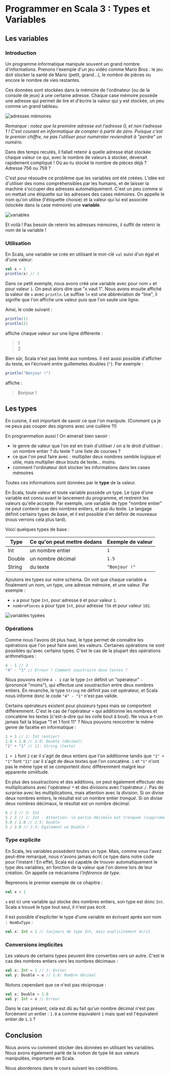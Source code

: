 # Programmer en Scala 3 : Types et Variables

## Les variables

### Introduction

Un programme informatique manipule souvent un grand nombre d'informations. Prenons l'exemple d'un jeu vidéo comme Mario Bros : le jeu doit stocker la santé de Mario (petit, grand...), le nombre de pièces ou encore le nombre de vies restantes.

Ces données sont stockées dans la mémoire de l'ordinateur (ou de la console de jeux) à une certaine adresse. Chaque case mémoire possède une adresse qui permet de lire et d'écrire la valeur qui y est stockée, un peu comme un grand tableau.

![adresses mémoires](/assets/images/memory-scheme.png)

*Remarque : notez que la première adresse est l'adresse 0, et non l'adresse 1 ! C'est courant en informatique de compter à partir de zéro. Puisque c'est le premier chiffre, ne pas l'utiliser pour numéroter reviendrait à "perdre" un numéro.*

Dans des temps reculés, il fallait retenir à quelle adresse était stockée chaque valeur ce qui, avec le nombre de valeurs à stocker, devenait rapidement compliqué ! Où as-tu stocké le nombre de pièces déjà ? Adresse 756 ou 759 ?

C'est pour résoudre ce problème que les variables ont été créées. L'idée est d'utiliser des noms compréhensibles par les humains, et de laisser la machine s'occuper des adresses automatiquement. C'est un peu comme si on mettait une étiquette sur les adresses des cases mémoires. On appelle le nom qu'on utilise (l'étiquette choisie) et la valeur qui lui est associée (stockée dans la case mémoire) une **variable**.

![variables](/assets/images/variable-scheme.png)

Et voilà ! Pas besoin de retenir les adresses mémoires, il suffit de retenir le nom de la variable !

### Utilisation

En Scala, une variable se crée en utilisant le mot-clé `val` suivi d'un égal et d'une valeur:

```scala
val x = 1
println(x) // 1
```

Dans ce petit exemple, nous avons créé une variable avec pour nom `x` et pour valeur `1`. On peut alors dire que "x vaut 1". Nous avons ensuite affiché la valeur de `x` avec `println`. Le suffixe `ln` est une abbréviation de "line", il signifie que l'on affiche une valeur puis que l'on saute une ligne.

Ainsi, le code suivant :

```scala
println(1)
println(2)
```

affiche chaque valeur sur une ligne différente :

> 1\
> 2


Bien sûr, Scala n'est pas limité aux nombres. Il est aussi possible d'afficher du texte, en l'écrivant entre guillemetes doubles (`"`). Par exemple :

```scala
println("Bonjour !")
```

affiche :

> Bonjour !

## Les types

En cuisine, il est important de savoir ce que l'on manipule. (Comment ça je ne peux pas couper des oignons avec une cuillère ?!)

En programmation aussi ! On aimerait bien savoir :
- le genre de valeur que l'on est en train d'utiliser / on a le droit d'utiliser : un nombre entier ? du texte ? une liste de courses ?
- ce que l'on peut faire avec : multiplier deux nombres semble logique et utile, mais multiplier deux bouts de texte... moins.
- comment l'ordinateur doit stocker les informations dans les cases mémoires

Toutes ces informations sont données par le **type** de la valeur.

En Scala, toute valeur et toute variable possède un type. Le type d'une variable est connu avant le lancement du programme, et restreint les valeurs qu'elle accepte. Par exemple, une variable de type "nombre entier" ne peut contenir que des nombres entiers, et pas du texte. Le langage définit certains types de base, et il est possible d'en définir de nouveaux (nous verrons cela plus tard).

Voici quelques types de base :

| Type   | Ce qu'on peut mettre dedans | Exemple de valeur |
|--------|-----------------------------|-------------------|
| Int    | un nombre entier            | `1`               |
| Double | un nombre décimal           | `1.5`             |
| String | du texte                    | `"Bonjour !"`     |

Ajoutons les types sur notre schéma. On voit que chaque variable a finalement un nom, un type, une adresse mémoire, et une valeur. Par exemple :
- `x` a pour type `Int`, pour adresse `0` et pour valeur `1`.
- `nombrePieces` a pour type `Int`, pour adresse `756` et pour valeur `102`.

![variables typées](/assets/images/variable-type-scala-scheme.png)

### Opérations

Comme nous l'avons dit plus haut, le type permet de connaître les opérations que l'on peut faire avec les valeurs. Certaines opérations ne sont possibles qu'avec certains types. C'est le cas de la plupart des opérations arithmétiques :

```scala
4 - 1 // 3
"4" - "1" // Erreur ! Comment soustraire deux textes ?
```

Nous pouvons écrire `4 - 1` car le type `Int` définit un "opérateur" `-` (prononcé "moins"), qui effectue une soustraction entre deux nombres entiers. En revanche, le type `String` ne définit pas cet opérateur, et Scala nous informe donc le code `"4" - "1"` n'est pas valide.

Certains opérateurs existent pour plusieurs types mais se comportent différemment. C'est le cas de l'opérateur `+` qui additionne les nombres et concatène les textes (c'est-à-dire qui les colle bout à bout). Ne vous a-t-on jamais fait la blague "1 et 1 font 11" ? Nous pouvons rencontrer le même genre de facétie en informatique :

```scala
1 + 1 // 2: Int (entier)
1.0 + 1.0 // 2.0: Double (décimal)
"1" + "1" // 11: String (texte)
```

`1 + 1` font `2` car il s'agit de deux entiers que l'on additionne tandis que `"1" + "1"` font `"11"` car il s'agit de deux textes que l'on concatène. `1` et `"1"` n'ont pas le même type et se comportent donc différemment malgré leur apparente similitude.

En plus des soustractions et des additions, on peut également effectuer des multiplications avec l'opérateur `*` et des divisions avec l'opérateur `/`. Pas de surprise avec les multiplications, mais attention avec la division. Si on divise deux nombres entiers, le résultat est un nombre entier *tronqué*. Si on divise deux nombres décimaux, le résultat est un nombre décimal.

```scala
6 / 2 // 3: Int
5 / 2 // 2: Int - Attention: la partie décimale est tronquée (supprimée)
5.0 / 2.0 // 2.5: Double
5 / 2.0 // 2.5: Egalement un Double !
```

### Type explicite

En Scala, les variables possèdent toutes un type. Mais, comme vous l'avez peut-être remarqué, nous n'avons jamais écrit ce type dans notre code pour l'instant ! En effet, Scala est capable de trouver automatiquement le type des variables, en fonction de la valeur que l'on donne lors de leur création. On appelle ce mécanisme _l'inférence de type_.

Reprenons le premier exemple de ce chapitre :
```scala
val x = 1
```

`x` est ici une variable qui stocke des nombres entiers, son type est donc `Int`. Scala a trouvé le type tout seul, il n'est pas écrit.

Il est possible d'expliciter le type d'une variable en écrivant après son nom `: NomDuType` :

```scala
val x: Int = 1 // toujours de type Int, mais explicitement écrit
```

### Conversions implicites

Les valeurs de certains types peuvent être converties vers un autre. C'est le cas des nombres entiers vers les nombres décimaux :
```scala
val x: Int = 1 // 1: Entier
val y: Double = x // 1.0: Nombre décimal
```

Notons cependant que ce n'est pas réciproque :
```scala
val x: Double = 1.0
val y: Int = x // Erreur
```

Dans le cas présent, cela est dû au fait qu'un nombre décimal n'est pas forcément un entier : `1.0` a comme équivalent `1` mais quel est l'équivalent entier de `1.5` ?

## Conclusion

Nous avons vu comment stocker des données en utilisant les variables. Nous avons également parlé de la notion de type lié aux valeurs manipulées, importante en Scala.

Nous aborderons dans le cours suivant les conditions.
